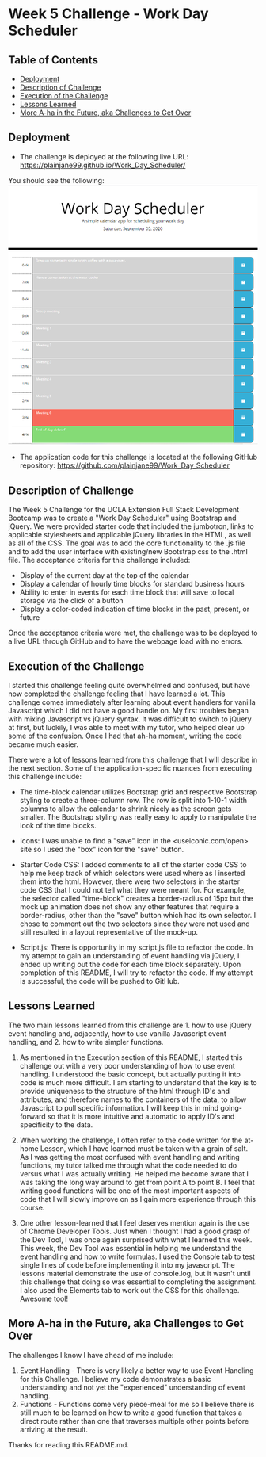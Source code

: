 # Week 5 Challenge - Work Day Scheduler

## Table of Contents

* [Deployment](#deploy)
* [Description of Challenge](#description)
* [Execution of the Challenge](#execution)
* [Lessons Learned](#lessons)
* [More A-ha in the Future, aka Challenges to Get Over](#challenges)

## Deployment <a name="deploy"></a>

* The challenge is deployed at the following live URL:
https://plainjane99.github.io/Work_Day_Scheduler/

You should see the following:
![Screenshot](./assets/images/Work_Day_Scheduler_Snip.png)

* The application code for this challenge is located at the following GitHub repository:
https://github.com/plainjane99/Work_Day_Scheduler


## Description of Challenge <a name="description"></a>

The Week 5 Challenge for the UCLA Extension Full Stack Development Bootcamp was to create a "Work Day Scheduler" using Bootstrap and jQuery.  We were provided starter code that included the jumbotron, links to applicable stylesheets and applicable jQuery libraries in the HTML, as well as all of the CSS.  The goal was to add the core functionality to the .js file and to add the user interface with existing/new Bootstrap css to the .html file.  The acceptance criteria for this challenge included:  
* Display of the current day at the top of the calendar
* Display a calendar of hourly time blocks for standard business hours
* Ability to enter in events for each time block that will save to local storage via the click of a button
* Display a color-coded indication of time blocks in the past, present, or future

Once the acceptance criteria were met, the challenge was to be deployed to a live URL through GitHub and to have the webpage load with no errors.  

## Execution of the Challenge <a name="execution"></a>

I started this challenge feeling quite overwhelmed and confused, but have now completed the challenge feeling that I have learned a lot.  This challenge comes immediately after learning about event handlers for vanilla Javascript which I did not have a good handle on.  My first troubles began with mixing Javascript vs jQuery syntax.  It was difficult to switch to jQuery at first, but luckily, I was able to meet with my tutor, who helped clear up some of the confusion.  Once I had that ah-ha moment, writing the code became much easier.  

There were a lot of lessons learned from this challenge that I will describe in the next section.  Some of the application-specific nuances from executing this challenge include:

* The time-block calendar utilizes Bootstrap grid and respective Bootstrap styling to create a three-column row.  The row is split into 1-10-1 width columns to allow the calendar to shrink nicely as the screen gets smaller.  The Bootstrap styling was really easy to apply to manipulate the look of the time blocks.

* Icons:  I was unable to find a "save" icon in the <useiconic.com/open> site so I used the "box" icon for the "save" button.

* Starter Code CSS:  I added comments to all of the starter code CSS to help me keep track of which selectors were used where as I inserted them into the html.  However, there were two selectors in the starter code CSS that I could not tell what they were meant for.  For example, the selector called "time-block" creates a border-radius of 15px but the mock up animation does not show any other features that require a border-radius, other than the "save" button which had its own selector.  I chose to comment out the two selectors since they were not used and still resulted in a layout representative of the mock-up.

* Script.js:  There is opportunity in my script.js file to refactor the code.  In my attempt to gain an understanding of event handling via jQuery, I ended up writing out the code for each time block separately.  Upon completion of this README, I will try to refactor the code.  If my attempt is successful, the code will be pushed to GitHub.

## Lessons Learned <a name="lessons"></a>

The two main lessons learned from this challenge are 1. how to use jQuery event handling and, adjacently, how to use vanilla Javascript event handling, and 2. how to write simpler functions.

1. As mentioned in the Execution section of this README, I started this challenge out with a very poor understanding of how to use event handling.  I understood the basic concept, but actually putting it into code is much more difficult.  I am starting to understand that the key is to provide uniqueness to the structure of the html through ID's and attributes, and therefore names to the containers of the data, to allow Javascript to pull specific information.  I will keep this in mind going-forward so that it is more intuitive and automatic to apply ID's and specificity to the data.

2. When working the challenge, I often refer to the code written for the at-home Lesson, which I have learned must be taken with a grain of salt.  As I was getting the most confused with event handling and writing functions, my tutor talked me through what the code needed to do versus what I was actually writing.  He helped me become aware that I was taking the long way around to get from point A to point B.  I feel that writing good functions will be one of the most important aspects of code that I will slowly improve on as I gain more experience through this course.  

3. One other lesson-learned that I feel deserves mention again is the use of Chrome Developer Tools.  Just when I thought I had a good grasp of the Dev Tool, I was once again surprised with what I learned this week.  This week, the Dev Tool was essential in helping me understand the event handling and how to write formulas.  I used the Console tab to test single lines of code before implementing it into my javascript.  The lessons material demonstrate the use of console.log, but it wasn't until this challenge that doing so was essential to completing the assignment.  I also used the Elements tab to work out the CSS for this challenge.  Awesome tool!

## More A-ha in the Future, aka Challenges to Get Over <a name="challenges"></a>

The challenges I know I have ahead of me include:
1. Event Handling - There is very likely a better way to use Event Handling for this Challenge.  I believe my code demonstrates a basic understanding and not yet the "experienced" understanding of event handling.
2. Functions - Functions come very piece-meal for me so I believe there is still much to be learned on how to write a good function that takes a direct route rather than one that traverses multiple other points before arriving at the result.  

Thanks for reading this README.md.